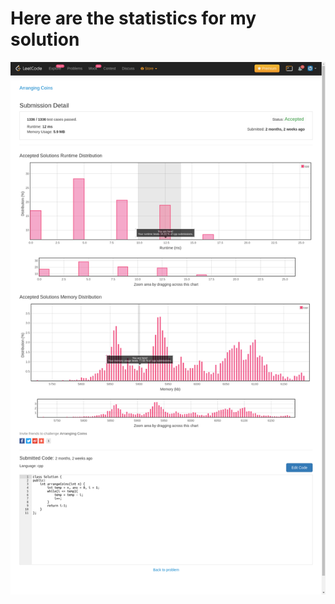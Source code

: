 # **Here are the statistics for my solution**
![Solution Stats](https://github.com/shashwatroy/Leetcode/blob/master/images/Arranging%20Coins.png)
